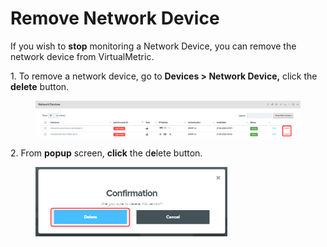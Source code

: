 # Remove Network Device

If you wish to **stop** monitoring a Network Device, you can remove the network device from VirtualMetric.&#x20;

1\.      To remove a network device, go to **Devices > Network Device,** click the **delete** button.

<figure><img src="../../../.gitbook/assets/image (411).png" alt=""><figcaption></figcaption></figure>

2\.      From **popup** screen, **click** the d**e**lete button.

<div align="left">

<figure><img src="../../../.gitbook/assets/image (412).png" alt="" width="307"><figcaption></figcaption></figure>

</div>
